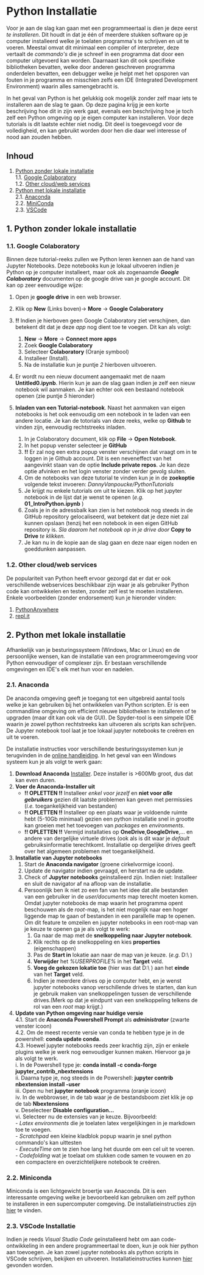# Python Installatie
Voor je aan de slag kan gaan met een programmeertaal is dien je deze eerst *te installeren*.
Dit houdt in dat je één of meerdere stukken software op je computer installeerd welke je toelaten
programma's te schrijven en uit te voeren. Meestal omvat dit minimaal een compiler of interpreter, deze
vertaalt de *commando's* die je schreef in een programma dat door een computer uitgevoerd kan 
worden. Daarnaast kan dit ook specifieke bibliotheken bevatten, welke door anderen geschreven 
programma onderdelen bevatten, een debugger welke je helpt met het opsporen van fouten in je
programma en misschien zelfs een IDE (Integrated Development Environment) waarin alles samengebracht is.

In het geval van Python is het gelukkig ook mogelijk zonder zelf maar iets te installeren 
aan de slag te gaan. Op deze pagina krijg je een korte beschrijving hoe dit in zijn werk gaat,
evenals een beschrijving hoe je toch zelf een Python omgeving op je eigen computer kan installeren.
Voor deze tutorials is dit laatste echter niet nodig. Dit deel is toegevoegd voor de 
volledigheid, en kan gebruikt worden door hen die daar wel interesse of nood aan zouden hebben.

## Inhoud
1. [Python zonder lokale installatie](#noinstall)  
   1.1. [Google Colaboratory](#colab)  
   1.2. [Other cloud/web services](#webservice)  
2. [Python met lokale installatie](#install)  
   2.1. [Anaconda](#anaconda)  
   2.2. [MiniConda](#miniconda)  
   2.3. [VSCode](#vscode)  
<!-- Links are a bit tricky, local links go through anchors: HTML-A-tags. However, to work the "name" variable should be all non-caps -->
<!-- add 2 blank spaces at the end of a line to get a linebreak or use < br/> or add empty line -->

##  <a name='noinstall'> </a> 1. Python zonder lokale installatie  

###  <a name='colab'> </a> 1.1. Google Colaboratory
Binnen deze tutorial-reeks zullen we Python leren kennen aan de hand van Jupyter Notebooks. Deze notebooks kun je lokaal uitvoeren indien je Python op je computer installeert, maar ook als zogenaamde **_Google Colaboratory_** documenten op de google drive van je google account. Dit kan op zeer eenvoudige wijze: 

1. Open je **google drive** in een web browser.
2. Klik op **New** (Links boven)&rarr; **More** &rarr; **Google Colaboratory**
3. **!!** Indien je hierboven geen Google Colaboratory ziet verschijnen, dan betekent dit dat je deze *app* nog dient toe te voegen. Dit kan als volgt:

   1. **New** &rarr; **More** &rarr; **Connect more apps**
   2. Zoek **Google Colaboratory**
   3. Selecteer **Colaboratory** (Oranje symbool)
   4. Installeer (Install).
   5. Na de installatie kun je puntje *2* hierboven uitvoeren.

4. Er wordt nu een nieuw document aangemaakt met de naam **Untitled0.ipynb**. Hierin kun je aan de slag gaan indien je zelf een nieuw notebook wil aanmaken. Je kan echter ook een bestaand notebook openen (zie puntje *5* hieronder)
5. **Inladen van een Tutorial-notebook**. Naast het aanmaken van eigen notebooks is het ook eenvoudig om een notebook in te laden van een andere locatie. Je kan de totorials van deze reeks, welke op **Github** te vinden zijn, eenvoudig rechtstreeks inladen.

   1. In je Colaboratory document, klik op **File** &rarr; **Open Notebook**.<br/>
   2. In het popup venster selecteer je **GitHub**<br/>
   3. **!!** Er zal nog een extra popup venster verschijnen dat vraagt om in te loggen in je Github account. Dit is een neveneffect van het aangevinkt staan van de optie **Include private repos**. Je kan deze optie afvinken en het login venster zonder verder gevolg sluiten.
   4. Om de notebooks van deze tutorial te vinden kun je in de **zoekoptie** volgende tekst invoeren: *DannyVanpoucke/PythonTutorials*
   5. Je krijgt nu enkele tutorials om uit te kiezen. Klik op het jupyter notebook in de lijst dat je wenst te openen (*e.g.* **01_IntroPython.ipynb** )
   6. Zoals je in de adressbalk kan zien is het notebook nog steeds in de GitHub repository gelocaliseerd, wat betekent dat je deze niet zal kunnen opslaan (tenzij het een notebook in een eigen GitHub repository is. *Sla daarom het notebook op in je drive door* **Copy to Drive** *te klikken.*
   7. Je kan nu in de kopie aan de slag gaan en deze naar eigen noden en goeddunken aanpassen.


###  <a name='webservice'> </a> 1.2. Other cloud/web services
De populariteit van Python heeft ervoor gezorgd dat er dat er ook verschillende webservices beschikbaar
zijn waar je als gebruiker Python code kan ontwikkelen en testen, zonder zelf iest te moeten installeren.
Enkele voorbeelden (zonder endorsement) kun je hieronder vinden:
   1. [PythonAnywhere](https://www.pythonanywhere.com/)
   2. [repl.it](https://replit.com/)


##  <a name='install'> </a> 2. Python met lokale installatie
Afhankelijk van je besturingssysteem (Windows, Mac or Linux) en de persoonlijke wensen, kan de
installatie van een programmeeromgeving voor Python eenvoudiger of complexer zijn. Er bestaan
verschillende omgevingen en IDE's elk met hun voor en nadelen. 

###  <a name='anaconda'> </a> 2.1. Anaconda
De anaconda omgeving geeft je toegang tot een uitgebreid aantal tools welke je kan gebruiken
bij het ontwikkelen van Python scripten. Er is een commandline omgeving om efficient nieuwe
bibliotheken te installeren of te upgraden (maar dit kan ook via de GUI). De Spyder-tool is een
simpele IDE waarin je zowel python rechtstreeks kan uitvoeren als scripts kan schrijven. De 
Jupyter notebook tool laat je toe lokaal jupyter notebooks te creëren en uit te voeren.

De installatie instructies voor verschillende besturingssystemen kun je terugvinden in de 
[online handleiding](https://docs.anaconda.com/anaconda/install/index.html). In het geval 
van een Windows systeem kun je als volgt te werk gaan:

1. **Download Anaconda** [Installer](https://www.anaconda.com/products/distribution). Deze
     installer is >600Mb groot, dus dat kan even duren.
2. **Voer de Anaconda-Installer uit**
   - **!! OPLETTEN !!** Installeer *enkel voor jezelf* en **niet voor _alle_ _gebruikers_** gezien dit laatste problemen kan geven met permissies (*i.e.* toegankelijkheid van bestanden)
   - **!! OPLETTEN !!** Installeer op een plaats waar je voldoende ruimte hebt (5-10Gb minimaal) gezien een python installatie snel in grootte kan groeien met het toevoegen van *packages* en *environments*.
   - **!! OPLETTEN !!** Vermijd installaties op **OneDrive**,**GoogleDrive**,... en andere van dergelijke virtuele drives (ook als is dit waar je *default* gebruiksinformatie terechtkomt. Installatie op dergelijke drives geeft over het algemeen problemen met toegankelijkheid.
3. **Installatie van Jupyter notebooks**
   1. Start de **Anaconda navigator** (groene cirkelvormige icoon).
   2. Update de navigator indien gevraagd, en herstart na de update.
   3. Check of **Jupyter notebooks** geinstalleerd zijn. Indien niet: Installeer en sluit de navigator af na afloop van de installatie.
   4. Persoonlijk ben ik niet zo een fan van het idee dat alle bestanden van een gebruiker in de *user/documents* map terecht moeten komen. Omdat jupyter notebooks de map waarin het programma opent beschouwen als de *root*-map, is het niet mogelijk naar een hoger liggende map te gaan of bestanden in een parallelle map te openen. Om dit feature te omzeilen en jupyter notebooks in een root-map van je keuze te openen ga je als volgt te werk:
      1.  Ga naar de map met de **snelkoppeling naar Jupyter notebook**.
      2.  Klik rechts op de snelkoppeling en kies **properties** (eigenschappen)
      3. Pas de **Start in** lokatie aan naar de map van je keuze. (*e.g.* D:\ )
      4.  **Verwijder** het *%USERPROFILE%* in het **Target** veld.
      5.   **Voeg de gekozen lokatie toe** (hier was dat D:\ ) aan het **einde** van het **Target** veld.
      6.  Indien je meerdere drives op je computer hebt, en je wenst jupyter notebooks vanop verschillende drives te starten, dan kun je gebruik maken van snelkoppelingen tussen de verschillende drives.(Merk op dat je eindpunt van een snelkoppeling telkens de rol	van een *root* map krijgt.)
4. **Update van Python omgeving naar huidige versie**<br/>
   4.1. Start de **Anaconda Powershell Prompt** als **_administrator_** (zwarte venster icoon)<br/>
   4.2. Om de meest recente versie van conda te hebben type je in de powershell: **conda update conda**.<br/>
   4.3. Hoewel jupyter notebooks reeds zeer krachtig zijn, zijn er enkele plugins welke je werk
	        nog eenvoudiger kunnen maken. Hiervoor ga je als volgt te werk.<br/>
        i.   In de Powershell type je: **conda install -c conda-forge jupyter_contrib_nbextensions**<br/>
        ii.  Daarna type je, nog steeds in de Powershell: **jupyter contrib nbextension install -user**<br/>
        iii. Open nu het **jupyter notebook** programma (oranje icoon)<br/>
        iv.  In de webbrowser, in de tab waar je de bestandsboom ziet klik je op de tab **Nbextensions**<br/>
        v.   Deselecteer **Disable configuration...**<br/>
        vi.  Selecteer nu de extensies van je keuze. Bijvoorbeeld:<br/>
              - *Latex environments* die je toelaten latex vergelijkingen in je markdown toe te voegen.<br/>
              - *Scratchpad* een kleine kladblok popup waarin je snel python commando's kan uittesten<br/>
              - *ExecuteTime* om te zien hoe lang het duurde om een cel uit te voeren.<br/>
              - *Codefolding* wat je toelaat om stukken code samen te vouwen en zo een compactere en 
	        overzichtelijkere notebook te creëren.<br/>

###  <a name='miniconda'> </a> 2.2. Miniconda
Miniconda is een lichtgewicht broertje van Anaconda. Dit is een interessante omgeving welke je 
bevoorbeeld kan gebruiken om zelf python te installeren in een supercomputer comgeving.
De installatieinstructies zijn [hier](https://docs.conda.io/en/latest/miniconda.html) te vinden.

### <a name='vscode'> </a> 2.3. VSCode Installatie
Indien je reeds *Visual Studio Code* geïnstalleerd hebt om aan code-ontwikkeling in een andere
programmeertaal te doen, kun je ook hier python aan toevoegen. Je kan zowel jupyter notebooks 
als python scripts in VSCode schrijven, bekijken en uitvoeren. Installatieinstructies kunnen
[hier](https://code.visualstudio.com/docs/languages/python) gevonden worden.
